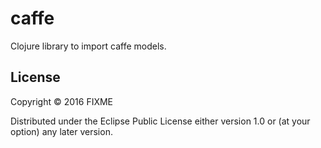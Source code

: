 # caffe

Clojure library to import caffe models.

## License

Copyright © 2016 FIXME

Distributed under the Eclipse Public License either version 1.0 or (at
your option) any later version.
